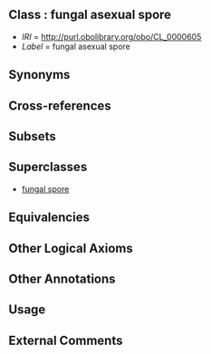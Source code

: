
## Class : fungal asexual spore

 * *IRI* = http://purl.obolibrary.org/obo/CL_0000605
 * *Label* = fungal asexual spore

## Synonyms


## Cross-references


## Subsets


## Superclasses

 * [fungal spore](../../CL/69/CL_0002369.md)

## Equivalencies


## Other Logical Axioms


## Other Annotations


## Usage


## External Comments

